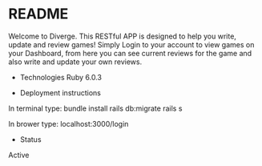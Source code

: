 # README

Welcome to Diverge.  This RESTful APP is designed to help you write, update and review games!  Simply Login to your account to view games on your Dashboard, from here you can see current reviews for the game and also write and update your own reviews.

* Technologies
Ruby 6.0.3

* Deployment instructions

In terminal type:
bundle install
rails db:migrate
rails s

In brower type:
localhost:3000/login

* Status

Active
